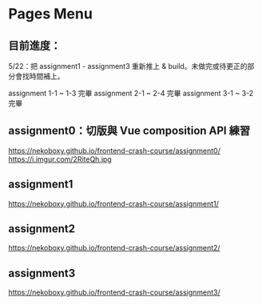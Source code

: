 # Pages Menu
## 目前進度：
5/22：把 assignment1 - assignment3 重新推上 & build。未做完或待更正的部分會找時間補上。

assignment 1-1 ~ 1-3 完畢
assignment 2-1 ~ 2-4 完畢
assignment 3-1 ~ 3-2 完畢

## assignment0：切版與 Vue composition API 練習
https://nekoboxy.github.io/frontend-crash-course/assignment0/
https://i.imgur.com/2RiteQh.jpg

## assignment1
https://nekoboxy.github.io/frontend-crash-course/assignment1/

## assignment2
https://nekoboxy.github.io/frontend-crash-course/assignment2/

## assignment3
https://nekoboxy.github.io/frontend-crash-course/assignment3/

<!-- ## assignment4
https://nekoboxy.github.io/frontend-crash-course/assignment4/

## assignment5
https://nekoboxy.github.io/frontend-crash-course/assignment5/ -->



